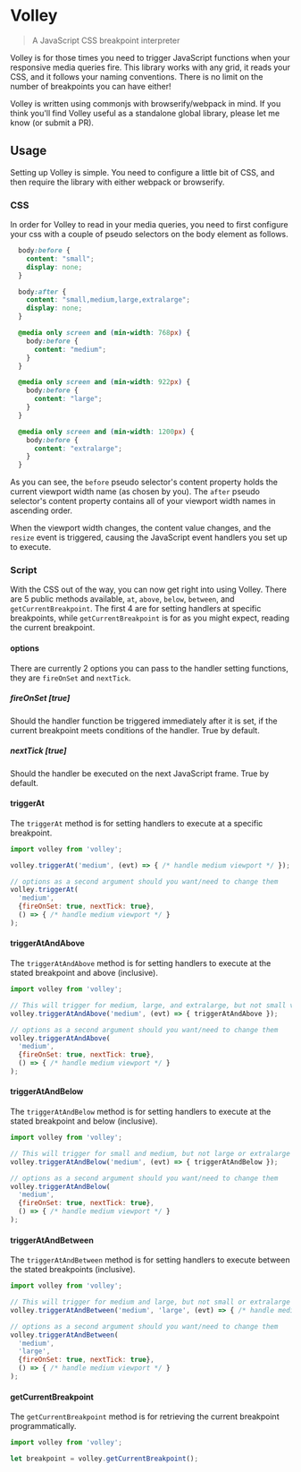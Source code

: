 # Volley

> A JavaScript CSS breakpoint interpreter

Volley is for those times you need to trigger JavaScript functions when your responsive
media queries fire. This library works with any grid, it reads your CSS, and it
follows your naming conventions. There is no limit on the number of breakpoints
you can have either!

Volley is written using commonjs with browserify/webpack in mind. If you
think you'll find Volley useful as a standalone global library, please let me
know (or submit a PR).

## Usage
Setting up Volley is simple. You need to configure a little bit of CSS, and then
require the library with either webpack or browserify.

### CSS
In order for Volley to read in your media queries, you need to first configure
your css with a couple of pseudo selectors on the body element as follows.

```css
  body:before {
    content: "small";
    display: none;
  }

  body:after {
    content: "small,medium,large,extralarge";
    display: none;
  }

  @media only screen and (min-width: 768px) {
    body:before {
      content: "medium";
    }
  }

  @media only screen and (min-width: 922px) {
    body:before {
      content: "large";
    }
  }

  @media only screen and (min-width: 1200px) {
    body:before {
      content: "extralarge";
    }
  }
```

As you can see, the `before` pseudo selector's content property holds the current
viewport width name (as chosen by you). The `after` pseudo selector's content
property contains all of your viewport width names in ascending order.

When the viewport width changes, the content value changes, and the `resize` event
is triggered, causing the JavaScript event handlers you set up to execute.

### Script
With the CSS out of the way, you can now get right into using Volley. There are 5
public methods available, `at`, `above`, `below`, `between`, and `getCurrentBreakpoint`.
The first 4 are for setting handlers at specific breakpoints, while `getCurrentBreakpoint`
is for as you might expect, reading the current breakpoint.

#### options
There are currently 2 options you can pass to the handler setting functions, they are
`fireOnSet` and `nextTick`.

##### fireOnSet [true]
Should the handler function be triggered immediately after it is set, if the current
breakpoint meets conditions of the handler. True by default.

##### nextTick [true]
Should the handler be executed on the next JavaScript frame. True by default.

#### triggerAt
The `triggerAt` method is for setting handlers to execute at a specific breakpoint.

```js
import volley from 'volley';

volley.triggerAt('medium', (evt) => { /* handle medium viewport */ });

// options as a second argument should you want/need to change them
volley.triggerAt(
  'medium',
  {fireOnSet: true, nextTick: true},
  () => { /* handle medium viewport */ }
);
```

#### triggerAtAndAbove
The `triggerAtAndAbove` method is for setting handlers to execute at the stated breakpoint and
above (inclusive).

```js
import volley from 'volley';

// This will trigger for medium, large, and extralarge, but not small viewport
volley.triggerAtAndAbove('medium', (evt) => { triggerAtAndAbove });

// options as a second argument should you want/need to change them
volley.triggerAtAndAbove(
  'medium',
  {fireOnSet: true, nextTick: true},
  () => { /* handle medium viewport */ }
);
```

#### triggerAtAndBelow
The `triggerAtAndBelow` method is for setting handlers to execute at the stated breakpoint and
below (inclusive).

```js
import volley from 'volley';

// This will trigger for small and medium, but not large or extralarge viewports
volley.triggerAtAndBelow('medium', (evt) => { triggerAtAndBelow });

// options as a second argument should you want/need to change them
volley.triggerAtAndBelow(
  'medium',
  {fireOnSet: true, nextTick: true},
  () => { /* handle medium viewport */ }
);
```

#### triggerAtAndBetween
The `triggerAtAndBetween` method is for setting handlers to execute between the stated breakpoints
(inclusive).

```js
import volley from 'volley';

// This will trigger for medium and large, but not small or extralarge viewports
volley.triggerAtAndBetween('medium', 'large', (evt) => { /* handle medium and large viewport */ });

// options as a second argument should you want/need to change them
volley.triggerAtAndBetween(
  'medium',
  'large',
  {fireOnSet: true, nextTick: true},
  () => { /* handle medium viewport */ }
);
```

#### getCurrentBreakpoint
The `getCurrentBreakpoint` method is for retrieving the current breakpoint
programmatically.

```js
import volley from 'volley';

let breakpoint = volley.getCurrentBreakpoint();
```
